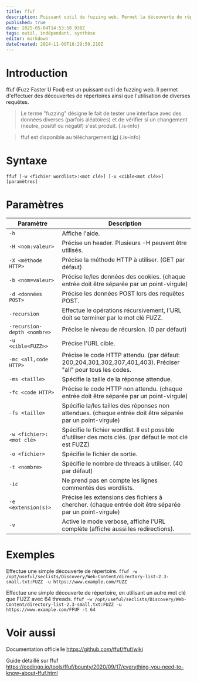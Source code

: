 ```yaml
---
title: ffuf
description: Puissant outil de fuzzing web. Permet la découverte de répertoires, et l'utilisation de diverses requêtes.
published: true
date: 2025-05-04T14:53:58.938Z
tags: outil, indépendant, synthèse
editor: markdown
dateCreated: 2024-11-09T18:29:59.210Z
---
```


# Introduction

ffuf (Fuzz Faster U Fool) est un puissant outil de fuzzing web. Il permet d'effectuer des découvertes de répertoires ainsi que l'utilisation de diverses requêtes.

> Le terme "fuzzing" désigne le fait de tester une interface avec des données diverses (parfois aléatoires) et de vérifier si un changement (neutre, positif ou négatif) s'est produit.
> {.is-info}

> ffuf est disponible au téléchargement [ici](https://github.com/ffuf/ffuf)
> {.is-info}

# Syntaxe

`ffuf [-w <fichier wordlist>:<mot clé>] [-u <cible<mot clé>>] [paramètres]`

# Paramètres

| Paramètre                   | Description                                                                                                  |
| --------------------------- | ------------------------------------------------------------------------------------------------------------ |
| `-h`                        | Affiche l'aide.                                                                                              |
| `-H <nom:valeur>`           | Précise un header. Plusieurs -H peuvent être utilisés.                                                       |
| `-X <méthode HTTP>`         | Précise la méthode HTTP à utiliser. (GET par défaut)                                                         |
| `-b <nom=valeur>`           | Précise le/les données des cookies. (chaque entrée doit être séparée par un point-virgule)                   |
| `-d <données POST>`         | Précise les données POST lors des requêtes POST.                                                             |
| `-recursion`                | Effectue le opérations récursivement, l'URL doit se terminer par le mot clé FUZZ.                            |
| `-recursion-depth <nombre>` | Précise le niveau de récursion. (0 par défaut)                                                               |
| `-u <cible<FUZZ>>`          | Précise l'URL cible.                                                                                         |
| `-mc <all,code HTTP>`       | Précise le code HTTP attendu. (par défaut: 200,204,301,302,307,401,403). Préciser "all" pour tous les codes. |
| `-ms <taille>`              | Spécifie la taille de la réponse attendue.                                                                   |
| `-fc <code HTTP>`           | Précise le code HTTP non attendu. (chaque entrée doit être séparée par un point-virgule)                     |
| `-fs <taille>`              | Spécifie la/les tailles des réponses non attendues. (chaque entrée doit être séparée par un point-virgule)   |
| `-w <fichier>:<mot clé>`    | Spécifie le fichier wordlist. Il est possible d'utiliser des mots clés. (par défaut le mot clé est FUZZ)     |
| `-o <fichier>`              | Spécifie le fichier de sortie.                                                                               |
| `-t <nombre>`               | Spécifie le nombre de threads à utiliser. (40 par défaut)                                                    |
| `-ic`                       | Ne prend pas en compte les lignes commentés des wordlists.                                                   |
| `-e <extension(s)>`         | Précise les extensions des fichiers à chercher. (chaque entrée doit être séparée par un point-virgule)       |
| `-v`                        | Active le mode verbose, affiche l'URL complète (affiche aussi les redirections).                             |

# Exemples

Effectue une simple découverte de répertoire.
`ffuf -w /opt/useful/seclists/Discovery/Web-Content/directory-list-2.3-small.txt:FUZZ -u https://www.example.com/FUZZ`

Effectue une simple découverte de répertoire, en utilisant un autre mot clé que FUZZ avec 64 threads.
`ffuf -w /opt/useful/seclists/Discovery/Web-Content/directory-list-2.3-small.txt:FUZZ -u https://www.example.com/FFUF -t 64`

# Voir aussi

Documentation officielle
https://github.com/ffuf/ffuf/wiki

Guide détaillé sur ffuf
https://codingo.io/tools/ffuf/bounty/2020/09/17/everything-you-need-to-know-about-ffuf.html
